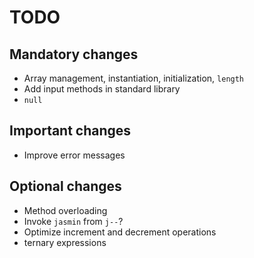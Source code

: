 # TODO

## Mandatory changes

* Array management, instantiation, initialization, `length`
* Add input methods in standard library
* `null`

## Important changes

* Improve error messages

## Optional changes

* Method overloading
* Invoke `jasmin` from `j--`?
* Optimize increment and decrement operations
* ternary expressions